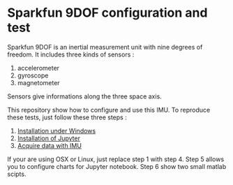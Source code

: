 # Sparkfun 9DOF configuration and test

Sparkfun 9DOF is an inertial measurement unit with nine degrees of freedom. It includes three kinds of sensors :

1. accelerometer
2. gyroscope
3. magnetometer

Sensors give informations along the three space axis.

This repository show how to configure and use this IMU. To reproduce these tests, just follow these  three steps :

1. [Installation under Windows](https://github.com/fbuloup/sparkfun9DOF/tree/master/1_WindowsInstallation)
2. [Installation of Jupyter](https://github.com/fbuloup/sparkfun9DOF/tree/master/2_Jupyter)
3. [Acquire data with IMU](https://github.com/fbuloup/sparkfun9DOF/tree/master/3_IMU_DACQ)

If your are using OSX or Linux, just replace step 1 with step 4. Step 5 allows you to configure charts for Jupyter notebook. Step 6 show two small matlab scipts.
